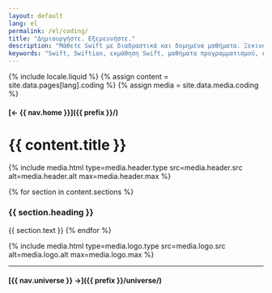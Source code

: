 ```yaml
---
layout: default
lang: el
permalink: /el/coding/
title: "Δημιουργήστε. Εξερευνήστε."
description: "Μάθετε Swift με διαδραστικά και δομημένα μαθήματα. Ξεκινήστε απλά, σκεφτείτε μεγάλα και αναπτύξτε τις δεξιότητές σας σταδιακά."
keywords: "Swift, Swiftian, εκμάθηση Swift, μαθήματα προγραμματισμού, κώδικας"
---
```



{% include locale.liquid %}
{% assign content = site.data.pages[lang].coding %}
{% assign media = site.data.media.coding %}

#### [← {{ nav.home }}]({{ prefix }}/)

# {{ content.title }}

{% include media.html
  type=media.header.type
  src=media.header.src
  alt=media.header.alt
  max=media.header.max
%}

{% for section in content.sections %}
### {{ section.heading }}
{{ section.text }}
{% endfor %}

{% include media.html
  type=media.logo.type
  src=media.logo.src
  alt=media.logo.alt
  max=media.logo.max
%}

---

#### [{{ nav.universe }} →]({{ prefix }}/universe/)